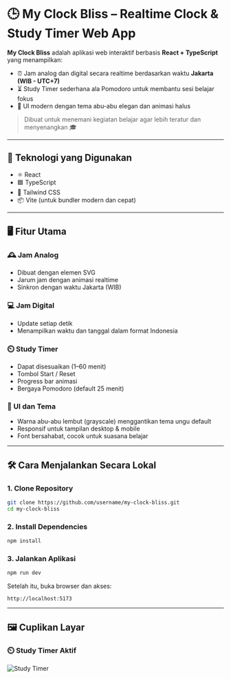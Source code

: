 
# 🕒 My Clock Bliss – Realtime Clock & Study Timer Web App

**My Clock Bliss** adalah aplikasi web interaktif berbasis **React + TypeScript** yang menampilkan:
- ⏰ Jam analog dan digital secara realtime berdasarkan waktu **Jakarta (WIB - UTC+7)**
- ⏳ Study Timer sederhana ala Pomodoro untuk membantu sesi belajar fokus
- 🎨 UI modern dengan tema abu-abu elegan dan animasi halus

> Dibuat untuk menemani kegiatan belajar agar lebih teratur dan menyenangkan 🎓

---

## 🔧 Teknologi yang Digunakan

- ⚛️ React
- 🟦 TypeScript
- 💨 Tailwind CSS
- 📦 Vite (untuk bundler modern dan cepat)

---

## 🖥️ Fitur Utama

### 🕰️ Jam Analog
- Dibuat dengan elemen SVG
- Jarum jam dengan animasi realtime
- Sinkron dengan waktu Jakarta (WIB)

### 💻 Jam Digital
- Update setiap detik
- Menampilkan waktu dan tanggal dalam format Indonesia

### ⏲️ Study Timer
- Dapat disesuaikan (1–60 menit)
- Tombol Start / Reset
- Progress bar animasi
- Bergaya Pomodoro (default 25 menit)

### 🎨 UI dan Tema
- Warna abu-abu lembut (grayscale) menggantikan tema ungu default
- Responsif untuk tampilan desktop & mobile
- Font bersahabat, cocok untuk suasana belajar

---

## 🛠️ Cara Menjalankan Secara Lokal

### 1. Clone Repository

```bash
git clone https://github.com/username/my-clock-bliss.git
cd my-clock-bliss
```

### 2. Install Dependencies

```bash
npm install
```

### 3. Jalankan Aplikasi

```bash
npm run dev
```

Setelah itu, buka browser dan akses:

```
http://localhost:5173
```

---

## 🖼️ Cuplikan Layar

### ⏲️ Study Timer Aktif

![Study Timer](./public/screenshots/study-timer.png)


